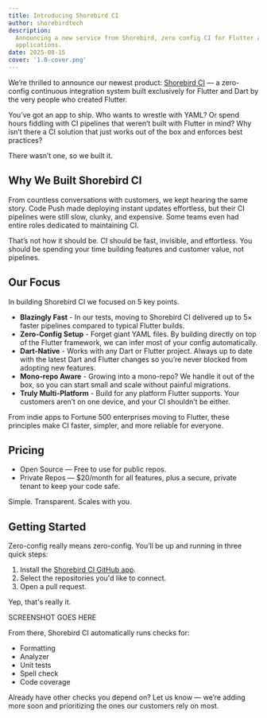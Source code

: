 ```yaml
---
title: Introducing Shorebird CI
author: shorebirdtech
description:
  Announcing a new service from Shorebird, zero config CI for Flutter and Dart
  applications.
date: 2025-08-15
cover: '1.0-cover.png'
---
```


We’re thrilled to announce our newest product:
[Shorebird CI](https://ci.shorebird.dev) — a zero-config continuous integration
system built exclusively for Flutter and Dart by the very people who created
Flutter.

You’ve got an app to ship. Who wants to wrestle with YAML? Or spend hours
fiddling with CI pipelines that weren’t built with Flutter in mind? Why isn’t
there a CI solution that just works out of the box and enforces best practices?

There wasn’t one, so we built it.

## Why We Built Shorebird CI

From countless conversations with customers, we kept hearing the same story.
Code Push made deploying instant updates effortless, but their CI pipelines were
still slow, clunky, and expensive. Some teams even had entire roles dedicated to
maintaining CI.

That’s not how it should be. CI should be fast, invisible, and effortless. You
should be spending your time building features and customer value, not
pipelines.

## Our Focus

In building Shorebird CI we focused on 5 key points.

- **Blazingly Fast** - In our tests, moving to Shorebird CI delivered up to 5×
  faster pipelines compared to typical Flutter builds.
- **Zero-Config Setup** - Forget giant YAML files. By building directly on top
  of the Flutter framework, we can infer most of your config automatically.
- **Dart-Native** - Works with any Dart or Flutter project. Always up to date
  with the latest Dart and Flutter changes so you’re never blocked from adopting
  new features.
- **Mono-repo Aware** - Growing into a mono-repo? We handle it out of the box,
  so you can start small and scale without painful migrations.
- **Truly Multi-Platform** - Build for any platform Flutter supports. Your
  customers aren’t on one device, and your CI shouldn’t be either.

From indie apps to Fortune 500 enterprises moving to Flutter, these principles
make CI faster, simpler, and more reliable for everyone.

## Pricing

- Open Source — Free to use for public repos.
- Private Repos — $20/month for all features, plus a secure, private tenant to
  keep your code safe.

Simple. Transparent. Scales with you.

## Getting Started

Zero-config really means zero-config. You’ll be up and running in three quick
steps:

1. Install the [Shorebird CI GitHub app](https://github.com/apps/shorebird-ci).
2. Select the repositories you'd like to connect.
3. Open a pull request.

Yep, that's really it.

SCREENSHOT GOES HERE

From there, Shorebird CI automatically runs checks for:

- Formatting
- Analyzer
- Unit tests
- Spell check
- Code coverage

Already have other checks you depend on? Let us know — we’re adding more soon
and prioritizing the ones our customers rely on most.
